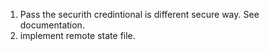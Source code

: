 1. Pass the securith credintional is different secure way. See documentation.
2. implement remote state file.